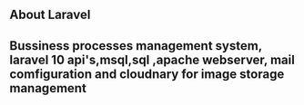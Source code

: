 

## About Laravel
## Bussiness processes management system, laravel 10 api's,msql,sql ,apache webserver, mail comfiguration and cloudnary for image storage management
